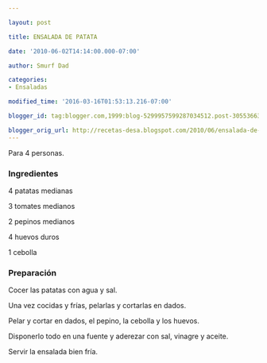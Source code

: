 ```yaml
---

layout: post

title: ENSALADA DE PATATA

date: '2010-06-02T14:14:00.000-07:00'

author: Smurf Dad

categories:
- Ensaladas

modified_time: '2016-03-16T01:53:13.216-07:00'

blogger_id: tag:blogger.com,1999:blog-5299957599287034512.post-3055366371313040027

blogger_orig_url: http://recetas-desa.blogspot.com/2010/06/ensalada-de-patata.html
---
```


Para 4 personas.

<h3>Ingredientes</h3>

4 patatas medianas

3 tomates medianos

2 pepinos medianos

4 huevos duros

1 cebolla

<h3>Preparación</h3>

Cocer las patatas con agua y sal.

Una vez cocidas y frías, pelarlas y cortarlas en dados.

Pelar y cortar en dados, el pepino, la cebolla y los huevos.

Disponerlo todo en una fuente y aderezar con sal, vinagre y aceite.

Servir la ensalada bien fría.